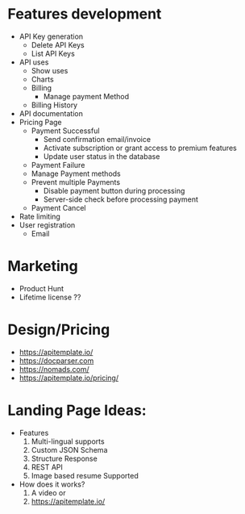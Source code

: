 # Features development
* API Key generation
  * Delete API Keys
  * List API Keys
* API uses
  * Show uses
  * Charts
  * Billing
    * Manage payment Method
  * Billing History
* API documentation
* Pricing Page
  * Payment Successful
    * Send confirmation email/invoice
    * Activate subscription or grant access to premium features
    * Update user status in the database
  * Payment Failure
  * Manage Payment methods
  * Prevent multiple Payments
    * Disable payment button during processing
    * Server-side check before processing payment
  * Payment Cancel
* Rate limiting
* User registration
  * Email

# Marketing
* Product Hunt
* Lifetime license ?? 


# Design/Pricing
* https://apitemplate.io/
* https://docparser.com
* https://nomads.com/
* https://apitemplate.io/pricing/

# Landing Page Ideas:
* Features
  1. Multi-lingual supports
  2. Custom JSON Schema
  3. Structure Response
  4. REST API
  5. Image based resume Supported
* How does it works?
  1. A video or
  2. https://apitemplate.io/
